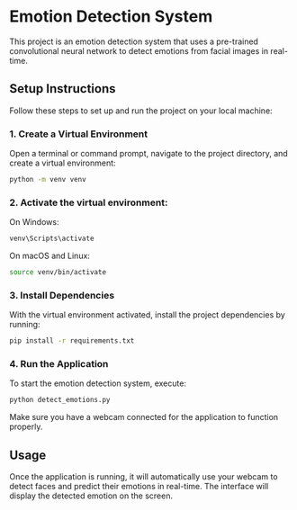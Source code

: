 # Emotion Detection System

This project is an emotion detection system that uses a pre-trained convolutional neural network to detect emotions from facial images in real-time.

## Setup Instructions

Follow these steps to set up and run the project on your local machine:

### 1. Create a Virtual Environment

Open a terminal or command prompt, navigate to the project directory, and create a virtual environment:

```sh
python -m venv venv
```

### 2. Activate the virtual environment:

On Windows:
```sh
venv\Scripts\activate
```

On macOS and Linux:
```sh
source venv/bin/activate
```

### 3. Install Dependencies

With the virtual environment activated, install the project dependencies by running:

```sh
pip install -r requirements.txt
```

### 4. Run the Application

To start the emotion detection system, execute:

```sh
python detect_emotions.py
```

Make sure you have a webcam connected for the application to function properly.

## Usage

Once the application is running, it will automatically use your webcam to detect faces and predict their emotions in real-time. The interface will display the detected emotion on the screen.